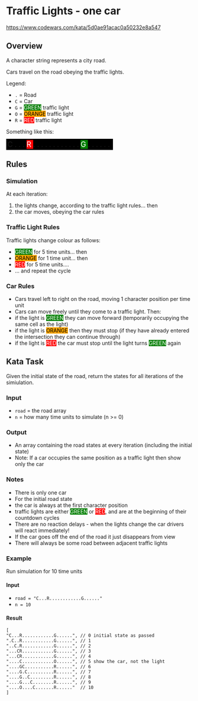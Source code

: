 # Traffic Lights - one car

https://www.codewars.com/kata/5d0ae91acac0a50232e8a547

## Overview
A character string represents a city road.

Cars travel on the road obeying the traffic lights.

Legend:

* `.` = Road
* `C` = Car
* `G` = <span style="background-color:green; color:#fff">GREEN</span> traffic light
* `O` = <span style="background-color:orange; color:#000">ORANGE</span> traffic light
* `R` = <span style="background-color:red; color:#fff">RED</span> traffic light

Something like this:

<span style="font-size:20px; letter-spacing: 5px; background-color:#000; text-align:center; padding:.2rem; ">C...<span style="background-color:red; color:#fff">R</span>............<span style="background-color:green; color:#fff">G</span>......</span>

## Rules

### Simulation
At each iteration:

1. the lights change, according to the traffic light rules... then
2. the car moves, obeying the car rules

### Traffic Light Rules
Traffic lights change colour as follows:

* <span style="background-color:green; color:#fff">GREEN</span> for 5 time units... then
* <span style="background-color:orange; color:#000">ORANGE</span> for 1 time unit... then
* <span style="background-color:red; color:#fff">RED</span> for 5 time units....
* ... and repeat the cycle

### Car Rules
* Cars travel left to right on the road, moving 1 character position per time unit
* Cars can move freely until they come to a traffic light. Then:
* if the light is <span style="background-color:green; color:#fff">GREEN</span> they can move forward (temporarily occupying the same cell as the light)
* if the light is <span style="background-color:orange; color:#000">ORANGE</span> then they must stop (if they have already entered the intersection they can continue through)
* if the light is <span style="background-color:red; color:#fff">RED</span> the car must stop until the light turns <span style="background-color:green; color:#fff">GREEN</span> again

## Kata Task
Given the initial state of the road, return the states for all iterations of the simiulation.

### Input
* `road` = the road array
* `n` = how many time units to simulate (n >= 0)

### Output
* An array containing the road states at every iteration (including the initial state)
* Note: If a car occupies the same position as a traffic light then show only the car

### Notes
* There is only one car
* For the initial road state
* the car is always at the first character position
* traffic lights are either <span style="background-color:green; color:#fff">GREEN</span> or <span style="background-color:red; color:#fff">RED</span>, and are at the beginning of their countdown cycles
* There are no reaction delays - when the lights change the car drivers will react immediately!
* If the car goes off the end of the road it just disappears from view
* There will always be some road between adjacent traffic lights

### Example
Run simulation for 10 time units

#### Input

* `road = "C...R............G......"`
* `n = 10`

#### Result

    [
    "C...R............G......", // 0 initial state as passed
    ".C..R............G......", // 1
    "..C.R............G......", // 2
    "...CR............G......", // 3
    "...CR............G......", // 4
    "....C............O......", // 5 show the car, not the light
    "....GC...........R......", // 6
    "....G.C..........R......", // 7
    "....G..C.........R......", // 8
    "....G...C........R......", // 9
    "....O....C.......R......"  // 10
    ]
